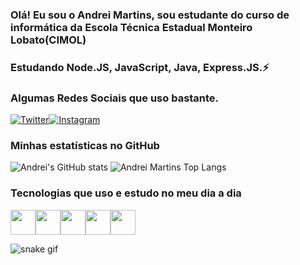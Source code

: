 ### Olá! Eu sou o Andrei Martins, sou estudante do curso de informática da Escola Técnica Estadual Monteiro Lobato(CIMOL)
### Estudando Node.JS, JavaScript, Java, Express.JS.⚡

### Algumas Redes Sociais que uso bastante.

[![Twitter](https://img.shields.io/badge/Twitter-1DA1F2?style=for-the-badge&logo=twitter&logoColor=white)](https://twitter.com/AndreiElia444)[![Instagram](https://img.shields.io/badge/Instagram-E4405F?style=for-the-badge&logo=instagram&logoColor=white)](https://instagram.com/andrei_coelho_?igshid=MzNlNGNkZWQ4Mg==)

### Minhas estatísticas no GitHub
![Andrei's GitHub stats](https://github-readme-stats.vercel.app/api?username=AndreiMartinsCoelho&show_icons=true&theme=radical)
![Andrei Martins Top Langs](https://github-readme-stats.vercel.app/api/top-langs/?username=AndreiMartinsCoelho&layout=compact&show_icons=true&theme=radical)
### Tecnologias que uso e estudo no meu dia a dia
<div style="display:flex">
    <img align="center" height="40" width="40" src="https://cdn.jsdelivr.net/gh/devicons/devicon/icons/css3/css3-original.svg" />    
    <img align="center" height="40" width="40" src="https://cdn.jsdelivr.net/gh/devicons/devicon/icons/html5/html5-original.svg" />   
    <img align="center" height="40" width="40" src="https://cdn.jsdelivr.net/gh/devicons/devicon/icons/javascript/javascript-original.svg" />    
    <img align="center" height="40" width="40"src="https://cdn.jsdelivr.net/gh/devicons/devicon/icons/java/java-original.svg" />   
    <img align="center" height="40" width="40" src="https://cdn.jsdelivr.net/gh/devicons/devicon/icons/nodejs/nodejs-original.svg" />
</div>

![snake gif](https://github.com/vinikrummenauer/vinikrummenauer/blob/output/github-contribution-grid-snake.svg)
